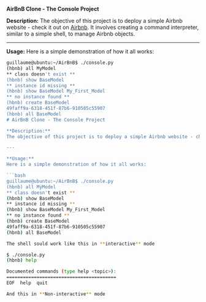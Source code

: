**AirBnB Clone - The Console Project**

**Description:**
The objective of this project is to deploy a simple Airbnb website - check it out on [Airbnb](https://www.airbnb.com/). It involves creating a command interpreter, similar to a simple shell, to manage Airbnb objects.

---

**Usage:**
Here is a simple demonstration of how it all works:

```bash
guillaume@ubuntu:~/AirBnB$ ./console.py
(hbnb) all MyModel
** class doesn't exist **
(hbnb) show BaseModel
** instance id missing **
(hbnb) show BaseModel My_First_Model
** no instance found **
(hbnb) create BaseModel
49faff9a-6318-451f-87b6-910505c55907
(hbnb) all BaseModel
# AirBnB Clone - The Console Project

**Description:**
The objective of this project is to deploy a simple Airbnb website - check it out on [Airbnb](https://www.airbnb.com/). It involves creating a command interpreter, similar to a simple shell, to manage Airbnb objects.

---

**Usage:**
Here is a simple demonstration of how it all works:

```bash
guillaume@ubuntu:~/AirBnB$ ./console.py
(hbnb) all MyModel
** class doesn't exist **
(hbnb) show BaseModel
** instance id missing **
(hbnb) show BaseModel My_First_Model
** no instance found **
(hbnb) create BaseModel
49faff9a-6318-451f-87b6-910505c55907
(hbnb) all BaseModel

The shell sould work like this in **interactive** mode

$ ./console.py
(hbnb) help

Documented commands (type help <topic>):
========================================
EOF  help  quit

And this in **Non-interactive** mode

